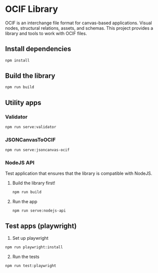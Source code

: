 # OCIF Library

OCIF is an interchange file format for canvas-based applications. Visual nodes, structural relations, assets, and schemas. This project provides a library and tools to work with OCIF files.

## Install dependencies

```bash
npm install
```

## Build the library

```bash
npm run build
```

## Utility apps

### Validator

```bash
npm run serve:validator
```

### JSONCanvasToOCIF

```bash
npm run serve:jsoncanvas-ocif
```

### NodeJS API

Test application that ensures that the library is compatible with NodeJS.

1. Build the library first!

   ```bash
   npm run build
   ```

2. Run the app

   ```bash
   npm run serve:nodejs-api
   ```

## Test apps (playwright)

1. Set up playwright

```bash
npm run playwright:install
```

2. Run the tests

```bash
npm run test:playwright
```
